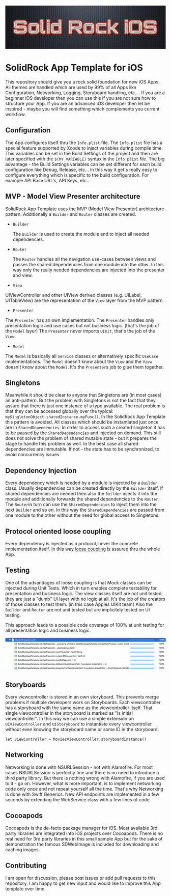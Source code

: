 ![SolidRock](https://github.com/DarkoDamjanovic/SolidRock.AppTemplate.iOS/blob/master/solidrock.jpg "SolidRock")

# SolidRock App Template for iOS

This repository should give you a rock solid foundation for new iOS Apps. All themes are handled which are used by 99% of all Apps like Configuration, Networking, Logging, Storyboard handling, etc.. . If you are a beginner iOS developer then you can use this if you are not sure how to structure your App. If you are an advanced iOS developer then let be inspired - maybe you will find something which complements you current workflow.

## Configuration

The App configures itself thru the `Info.plist` file. The `Info.plist` file has a special feature supported by Xcode to inject variables during compile time. This variables can be set in the Build Settings of the project and then are later specified with the `$(MY_VARIABLE)` syntax in the `Info.plist` file. The big advantage - the Build Settings variables can be set different for each build configuration like Debug, Release, etc... In this way it get's really easy to configure everything which is specific to the build configuration. For example API Base URL's, API Keys, etc..

## MVP - Model View Presenter architecture

SolidRock App Template uses the MVP (Model View Presenter) architecture pattern. Additionally a `Builder` and `Router` classes are created. 

* `Builder`

   The `Builder` is used to create the module and to inject all needed dependencies.

* `Router`

   The `Router` handles all the navigation use-cases between views and passes the shared dependencies from one module into the other. In this way only the really needed dependencies are injected into the presenter and view. 

* `View`

UIViewController and other UIView derived classes (e.g. UILabel, UITableView) are the representation of the `View` layer from the MVP pattern. 

* `Presenter`

The `Presenter` has an own implementation. The `Presenter` handles only presentation logic and use cases but not business logic. (that's the job of the `Model` layer) The `Presenter` never imports `UIKit`, that's the job of the `View`.

* `Model`

The `Model` is basically all `Service` classes or alternatively specific `UseCase` implementations. The `Model` doesn't know about the `View` and the `View` doesn't know about the `Model`. It's the `Presenter`s job to glue them together.

## Singletons

Meanwhile it should be clear to anyone that Singletons are (in most cases) an anti-pattern. But the problem with Singletons is not the fact that they assure that there is just one instance of a type available. The real problem is that they can be accessed globally over the typical: `mySingletonObject.sharedInstance.myFunc()`. In the SolidRock App Template this pattern is avoided. All classes which should be instantiated just once are in `SharedDependencies`. In order to access such a created singleton it has to be passed by the `SharedDependencies` and injected on demand. This still does not solve the problem of shared mutable state - but it prepares the stage to handle this problem as well. In the best case all shared dependencies are immutable. If not - the state has to be synchronized, to avoid concurrency issues.

## Dependency Injection 

Every dependency which is needed by a module is injected by a `Builder` class. Usually dependencies can be created directly by the `Builder` itself. If shared dependencies are needed then also the `Builder` injects it into the module and additionally forwards the shared dependencies to the `Router`. The `Router`in turn can use the `SharedDependencies` to inject them into the next `Builder` and so on. In this way the `SharedDependencies` are passed from one module to the other without the need for global access to Singletons.

## Protocol oriented loose coupling

Every dependency is injected as a protocol, never the concrete implementation itself. In this way [loose coupling](https://en.wikipedia.org/wiki/Loose_coupling) is assured thru the whole App. 

## Testing

One of the advandages of loose coupling is that Mock classes can be injected during Unit Tests. Which in turn enables complete testability for presentation and business logic. The view classes itself are not unit tested, they are just a "dumb" UI layer with no logic at all. It's the job of the creators of those classes to test them. (in this case Apples UIKit team) Also the `Builder` and `Router` are not unit tested but are implicitely tested on UI testing.

This approach leads to a possible code coverage of 100% at unit testing for all presentation logic and business logic.

![SolidRock](https://github.com/DarkoDamjanovic/SolidRock.AppTemplate.iOS/blob/master/codecoverage.png "SolidRock")

## Storyboards

Every viewcontroller is stored in an own storyboard. This prevents merge problems if multiple developers work on Storyboards. Each viewcontroller has a storyboard with the same name as the viewcontroller itself. That single viewcontroller in the storyboard is marked as "Is initial viewcontroller". In this way we can use a simple extension on `UIViewController` and `UIStoryboard` to instantiate every viewcontroller without even knowing the storyboard name or some ID in the storyboard.

    let viewController = MoviesViewController.storyboardInstance()

## Networking

Networking is done with NSURLSession - not with Alamofire. For most cases NSURLSession is perfectly fine and there is no need to introduce a third party library. But there is nothing wrong with Alamofire, if you are used to it - go on. However, what is more important, is to implement networking code only once and not repeat yourself all the time. That's why Networking is done with Swift Generics. New API endpoints are implemented in a few seconds by extending the WebService class with a few lines of code.

## Cocoapods

Cocoapods is the de-facto package manager for iOS. Most available 3rd party libraries are integrated into iOS projects over Cocoapods. There is no real need for 3rd party libraries in this small sample App but for the sake of demonstration the famous SDWebImage is included for downloading and caching images.

## Contributing

I am open for discussion, please post issues or add pull requests to this repository. I am happy to get new input and would like to improve this App template over time.






